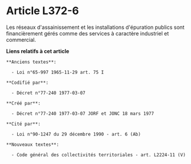 # Article L372-6

Les réseaux d'assainissement et les installations d'épuration publics sont financièrement gérés comme des services à
caractère industriel et commercial.

**Liens relatifs à cet article**

	**Anciens textes**:

	  - Loi n°65-997 1965-11-29 art. 75 I

	**Codifié par**:

	  - Décret n°77-240 1977-03-07

	**Créé par**:

	  - Décret n°77-240 1977-03-07 JORF et JONC 18 mars 1977

	**Cité par**:

	  - Loi n°90-1247 du 29 décembre 1990 - art. 6 (Ab)

	**Nouveaux textes**:

	  - Code général des collectivités territoriales - art. L2224-11 (V)
